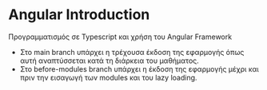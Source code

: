 # Angular Introduction

Προγραμματισμός σε Typescript και χρήση του Angular Framework

- Στο main branch υπάρχει η τρέχουσα έκδοση της εφαρμογής όπως αυτή αναπτύσσεται κατά τη διάρκεια του μαθήματος.
- Στο before-modules branch υπάρχει η έκδοση της εφαρμογής μέχρι και πριν την εισαγωγή των modules και του lazy loading.
